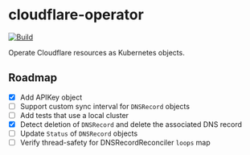 # cloudflare-operator

[![Build](https://github.com/arikkfir/cloudflare-operator/actions/workflows/build.yml/badge.svg)](https://github.com/arikkfir/cloudflare-operator/actions/workflows/build.yml)

Operate Cloudflare resources as Kubernetes objects.

## Roadmap

- [x] Add APIKey object
- [ ] Support custom sync interval for `DNSRecord` objects
- [ ] Add tests that use a local cluster
- [x] Detect deletion of `DNSRecord` and delete the associated DNS record
- [ ] Update `Status` of `DNSRecord` objects
- [ ] Verify thread-safety for DNSRecordReconciler `loops` map
